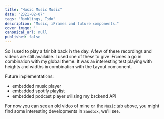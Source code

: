 ```yaml
---
title: "Music Music Music"
date: "2021-02-07"
tags: "Ramblings, Todo"
description: "Music, iFrames and future components."
cover_image: ''
canonical_url: null
published: false
---
```


So I used to play a fair bit back in the day. A few of these recordings and videos are still available. I used one of these to give iFrames a go in combination with my global theme. It was an interesting test playing with heights and widths in combination with the Layout component.

Future implementations:
- embedded music player
- embedded spotify playlist
- embedded podcast player utilising my backend API

For now you can see an old video of mine on the `Music` tab above, you might find some interesting developments in `Sandbox`, we'll see.
